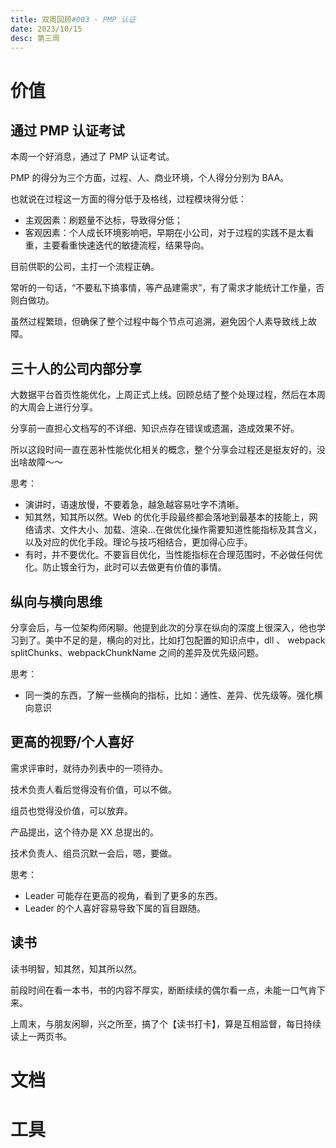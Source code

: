 ```yaml
---
title: 双周回顾#003 - PMP 认证
date: 2023/10/15
desc: 第三周
---
```


# 价值

## 通过 PMP 认证考试

本周一个好消息，通过了 PMP 认证考试。

PMP 的得分为三个方面，过程、人、商业环境，个人得分分别为 BAA。

也就说在过程这一方面的得分低于及格线，过程模块得分低：

- 主观因素：刷题量不达标，导致得分低；
- 客观因素：个人成长环境影响吧，早期在小公司，对于过程的实践不是太看重，主要看重快速迭代的敏捷流程，结果导向。

目前供职的公司，主打一个流程正确。

常听的一句话，“不要私下搞事情，等产品建需求”，有了需求才能统计工作量，否则白做功。

虽然过程繁琐，但确保了整个过程中每个节点可追溯，避免因个人素导致线上故障。

## 三十人的公司内部分享

大数据平台首页性能优化，上周正式上线。回顾总结了整个处理过程，然后在本周的大周会上进行分享。

分享前一直担心文档写的不详细、知识点存在错误或遗漏，造成效果不好。

所以这段时间一直在恶补性能优化相关的概念，整个分享会过程还是挺友好的，没出啥故障～～

思考：

- 演讲时，语速放慢，不要着急，越急越容易吐字不清晰。
- 知其然，知其所以然。Web 的优化手段最终都会落地到最基本的技能上，网络请求、文件大小、加载、渲染...在做优化操作需要知道性能指标及其含义，以及对应的优化手段。理论与技巧相结合，更加得心应手。
- 有时，并不要优化。不要盲目优化，当性能指标在合理范围时，不必做任何优化。防止镀金行为，此时可以去做更有价值的事情。

## 纵向与横向思维

分享会后，与一位架构师闲聊。他提到此次的分享在纵向的深度上很深入，他也学习到了。美中不足的是，横向的对比，比如打包配置的知识点中，dll 、 webpack splitChunks、webpackChunkName 之间的差异及优先级问题。

思考：

- 同一类的东西，了解一些横向的指标，比如：通性、差异、优先级等。强化横向意识

## 更高的视野/个人喜好

需求评审时，就待办列表中的一项待办。

技术负责人看后觉得没有价值，可以不做。

组员也觉得没价值，可以放弃。

产品提出，这个待办是 XX 总提出的。

技术负责人、组员沉默一会后，嗯，要做。

思考：

- Leader 可能存在更高的视角，看到了更多的东西。
- Leader 的个人喜好容易导致下属的盲目跟随。

## 读书

读书明智，知其然，知其所以然。

前段时间在看一本书，书的内容不厚实，断断续续的偶尔看一点，未能一口气肯下来。

上周末，与朋友闲聊，兴之所至，搞了个【读书打卡】，算是互相监督，每日持续读上一两页书。

# 文档

# 工具
